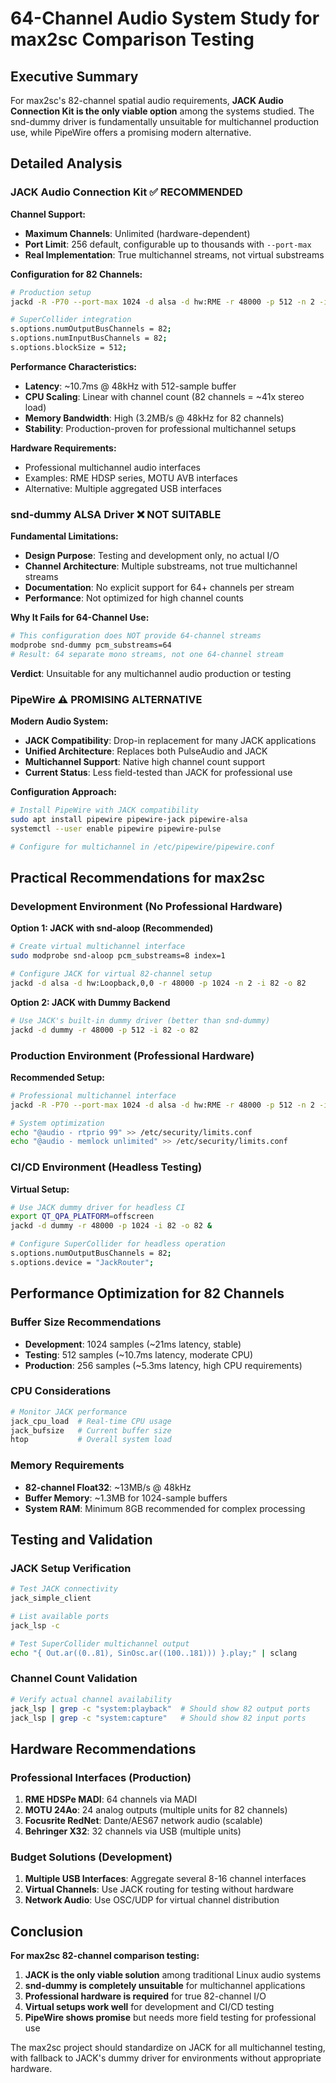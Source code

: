 # 64-Channel Audio System Study for max2sc Comparison Testing

## Executive Summary

For max2sc's 82-channel spatial audio requirements, **JACK Audio Connection Kit is the only viable option** among the systems studied. The snd-dummy driver is fundamentally unsuitable for multichannel production use, while PipeWire offers a promising modern alternative.

## Detailed Analysis

### JACK Audio Connection Kit ✅ RECOMMENDED

**Channel Support:**
- **Maximum Channels**: Unlimited (hardware-dependent)
- **Port Limit**: 256 default, configurable up to thousands with `--port-max`
- **Real Implementation**: True multichannel streams, not virtual substreams

**Configuration for 82 Channels:**
```bash
# Production setup
jackd -R -P70 --port-max 1024 -d alsa -d hw:RME -r 48000 -p 512 -n 2 -i 82 -o 82

# SuperCollider integration
s.options.numOutputBusChannels = 82;
s.options.numInputBusChannels = 82;
s.options.blockSize = 512;
```

**Performance Characteristics:**
- **Latency**: ~10.7ms @ 48kHz with 512-sample buffer
- **CPU Scaling**: Linear with channel count (82 channels = ~41x stereo load)
- **Memory Bandwidth**: High (3.2MB/s @ 48kHz for 82 channels)
- **Stability**: Production-proven for professional multichannel setups

**Hardware Requirements:**
- Professional multichannel audio interfaces
- Examples: RME HDSP series, MOTU AVB interfaces
- Alternative: Multiple aggregated USB interfaces

### snd-dummy ALSA Driver ❌ NOT SUITABLE

**Fundamental Limitations:**
- **Design Purpose**: Testing and development only, no actual I/O
- **Channel Architecture**: Multiple substreams, not true multichannel streams
- **Documentation**: No explicit support for 64+ channels per stream
- **Performance**: Not optimized for high channel counts

**Why It Fails for 64-Channel Use:**
```bash
# This configuration does NOT provide 64-channel streams
modprobe snd-dummy pcm_substreams=64
# Result: 64 separate mono streams, not one 64-channel stream
```

**Verdict**: Unsuitable for any multichannel audio production or testing

### PipeWire ⚠️ PROMISING ALTERNATIVE

**Modern Audio System:**
- **JACK Compatibility**: Drop-in replacement for many JACK applications
- **Unified Architecture**: Replaces both PulseAudio and JACK
- **Multichannel Support**: Native high channel count support
- **Current Status**: Less field-tested than JACK for professional use

**Configuration Approach:**
```bash
# Install PipeWire with JACK compatibility
sudo apt install pipewire pipewire-jack pipewire-alsa
systemctl --user enable pipewire pipewire-pulse

# Configure for multichannel in /etc/pipewire/pipewire.conf
```

## Practical Recommendations for max2sc

### Development Environment (No Professional Hardware)

**Option 1: JACK with snd-aloop (Recommended)**
```bash
# Create virtual multichannel interface
sudo modprobe snd-aloop pcm_substreams=8 index=1

# Configure JACK for virtual 82-channel setup
jackd -d alsa -d hw:Loopback,0,0 -r 48000 -p 1024 -n 2 -i 82 -o 82
```

**Option 2: JACK with Dummy Backend**
```bash
# Use JACK's built-in dummy driver (better than snd-dummy)
jackd -d dummy -r 48000 -p 512 -i 82 -o 82
```

### Production Environment (Professional Hardware)

**Recommended Setup:**
```bash
# Professional multichannel interface
jackd -R -P70 --port-max 1024 -d alsa -d hw:RME -r 48000 -p 512 -n 2 -i 82 -o 82

# System optimization
echo "@audio - rtprio 99" >> /etc/security/limits.conf
echo "@audio - memlock unlimited" >> /etc/security/limits.conf
```

### CI/CD Environment (Headless Testing)

**Virtual Setup:**
```bash
# Use JACK dummy driver for headless CI
export QT_QPA_PLATFORM=offscreen
jackd -d dummy -r 48000 -p 1024 -i 82 -o 82 &

# Configure SuperCollider for headless operation
s.options.numOutputBusChannels = 82;
s.options.device = "JackRouter";
```

## Performance Optimization for 82 Channels

### Buffer Size Recommendations
- **Development**: 1024 samples (~21ms latency, stable)
- **Testing**: 512 samples (~10.7ms latency, moderate CPU)
- **Production**: 256 samples (~5.3ms latency, high CPU requirements)

### CPU Considerations
```bash
# Monitor JACK performance
jack_cpu_load  # Real-time CPU usage
jack_bufsize   # Current buffer size
htop           # Overall system load
```

### Memory Requirements
- **82-channel Float32**: ~13MB/s @ 48kHz
- **Buffer Memory**: ~1.3MB for 1024-sample buffers
- **System RAM**: Minimum 8GB recommended for complex processing

## Testing and Validation

### JACK Setup Verification
```bash
# Test JACK connectivity
jack_simple_client

# List available ports
jack_lsp -c

# Test SuperCollider multichannel output
echo "{ Out.ar((0..81), SinOsc.ar((100..181))) }.play;" | sclang
```

### Channel Count Validation
```bash
# Verify actual channel availability
jack_lsp | grep -c "system:playback"  # Should show 82 output ports
jack_lsp | grep -c "system:capture"   # Should show 82 input ports
```

## Hardware Recommendations

### Professional Interfaces (Production)
1. **RME HDSPe MADI**: 64 channels via MADI
2. **MOTU 24Ao**: 24 analog outputs (multiple units for 82 channels)
3. **Focusrite RedNet**: Dante/AES67 network audio (scalable)
4. **Behringer X32**: 32 channels via USB (multiple units)

### Budget Solutions (Development)
1. **Multiple USB Interfaces**: Aggregate several 8-16 channel interfaces
2. **Virtual Channels**: Use JACK routing for testing without hardware
3. **Network Audio**: Use OSC/UDP for virtual channel distribution

## Conclusion

**For max2sc 82-channel comparison testing:**

1. **JACK is the only viable solution** among traditional Linux audio systems
2. **snd-dummy is completely unsuitable** for multichannel applications
3. **Professional hardware is required** for true 82-channel I/O
4. **Virtual setups work well** for development and CI/CD testing
5. **PipeWire shows promise** but needs more field testing for professional use

The max2sc project should standardize on JACK for all multichannel testing, with fallback to JACK's dummy driver for environments without appropriate hardware.